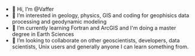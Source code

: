 - 👋 Hi, I’m @Vaffer
- 👀 I’m interested in geology, physics, GIS and coding for geophisics data processing and geodynamic modeling
- 🌱 I’m currently learning Fortran and ArcGIS and I'm doing a master degree in Earth Sciences
- 💞️ I’m looking to collaborate on other geoscientists, developers, data scientists, Unix users and generally anyone I can learn something from. 

<!---
Vaffer/Vaffer is a ✨ special ✨ repository because its `README.md` (this file) appears on your GitHub profile.
You can click the Preview link to take a look at your changes.
--->
